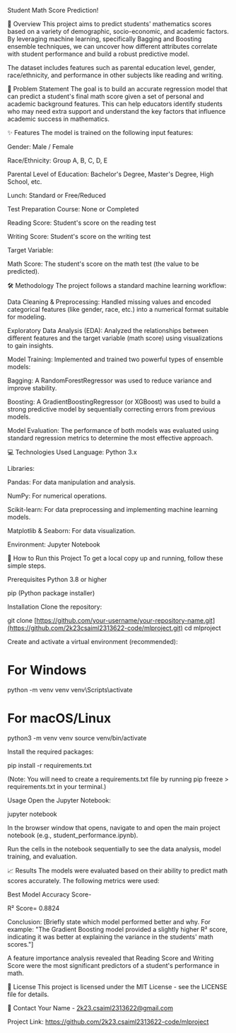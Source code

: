 Student Math Score Prediction!

📖 Overview
This project aims to predict students' mathematics scores based on a variety of demographic, socio-economic, and academic factors. By leveraging machine learning, specifically Bagging and Boosting ensemble techniques, we can uncover how different attributes correlate with student performance and build a robust predictive model.

The dataset includes features such as parental education level, gender, race/ethnicity, and performance in other subjects like reading and writing.

🎯 Problem Statement
The goal is to build an accurate regression model that can predict a student's final math score given a set of personal and academic background features. This can help educators identify students who may need extra support and understand the key factors that influence academic success in mathematics.

✨ Features
The model is trained on the following input features:

Gender: Male / Female

Race/Ethnicity: Group A, B, C, D, E

Parental Level of Education: Bachelor's Degree, Master's Degree, High School, etc.

Lunch: Standard or Free/Reduced

Test Preparation Course: None or Completed

Reading Score: Student's score on the reading test

Writing Score: Student's score on the writing test

Target Variable:

Math Score: The student's score on the math test (the value to be predicted).

🛠️ Methodology
The project follows a standard machine learning workflow:

Data Cleaning & Preprocessing: Handled missing values and encoded categorical features (like gender, race, etc.) into a numerical format suitable for modeling.

Exploratory Data Analysis (EDA): Analyzed the relationships between different features and the target variable (math score) using visualizations to gain insights.

Model Training: Implemented and trained two powerful types of ensemble models:

Bagging: A RandomForestRegressor was used to reduce variance and improve stability.

Boosting: A GradientBoostingRegressor (or XGBoost) was used to build a strong predictive model by sequentially correcting errors from previous models.

Model Evaluation: The performance of both models was evaluated using standard regression metrics to determine the most effective approach.

💻 Technologies Used
Language: Python 3.x

Libraries:

Pandas: For data manipulation and analysis.

NumPy: For numerical operations.

Scikit-learn: For data preprocessing and implementing machine learning models.

Matplotlib & Seaborn: For data visualization.

Environment: Jupyter Notebook

🚀 How to Run this Project
To get a local copy up and running, follow these simple steps.

Prerequisites
Python 3.8 or higher

pip (Python package installer)

Installation
Clone the repository:

git clone [https://github.com/your-username/your-repository-name.git](https://github.com/2k23csaiml2313622-code/mlproject.git)
cd mlproject

Create and activate a virtual environment (recommended):

# For Windows
python -m venv venv
venv\Scripts\activate

# For macOS/Linux
python3 -m venv venv
source venv/bin/activate

Install the required packages:

pip install -r requirements.txt

(Note: You will need to create a requirements.txt file by running pip freeze > requirements.txt in your terminal.)

Usage
Open the Jupyter Notebook:

jupyter notebook

In the browser window that opens, navigate to and open the main project notebook (e.g., student_performance.ipynb).

Run the cells in the notebook sequentially to see the data analysis, model training, and evaluation.

📈 Results
The models were evaluated based on their ability to predict math scores accurately. The following metrics were used:

Best Model Accuracy Score-

R² Score= 0.8824

Conclusion:
[Briefly state which model performed better and why. For example: "The Gradient Boosting model provided a slightly higher R² score, indicating it was better at explaining the variance in the students' math scores."]

A feature importance analysis revealed that Reading Score and Writing Score were the most significant predictors of a student's performance in math.

📜 License
This project is licensed under the MIT License - see the LICENSE file for details.

📧 Contact
Your Name - 2k23.csaiml2313622@gmail.com

Project Link: https://github.com/2k23.csaiml2313622-code/mlproject

